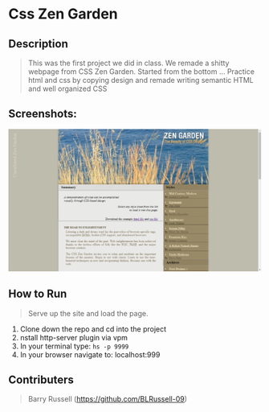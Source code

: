 # Css Zen Garden

## Description 
>This was the first project we did in class. 
>We remade a shitty webpage from CSS Zen Garden. 
>Started from the bottom ...
>Practice html and css by copying design and remade writing semantic HTML and well organized CSS

## Screenshots:
![screen shots](https://raw.githubusercontent.com/BLRussell-09/html-css-101/master/screenshots/zengarden.png "screenshot")

## How to Run
>Serve up the site and load the page.

 1. Clone down the repo and cd into the project
 1. nstall http-server plugin via vpm
 1. In your terminal type: `hs -p 9999`
 1. In your browser navigate to: localhost:999


## Contributers
>Barry Russell (https://github.com/BLRussell-09)
